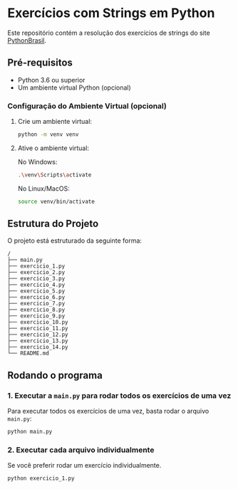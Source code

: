 # Exercícios com Strings em Python

Este repositório contém a resolução dos exercícios de strings do site [PythonBrasil](https://wiki.python.org.br/ExerciciosComStrings). 
## Pré-requisitos

- Python 3.6 ou superior
- Um ambiente virtual Python (opcional)


### Configuração do Ambiente Virtual (opcional)

1. Crie um ambiente virtual:
   ```bash
   python -m venv venv
   ```

2. Ative o ambiente virtual:

   No Windows:
   ```bash
   .\venv\Scripts\activate
   ```

   No Linux/MacOS:
   ```bash
   source venv/bin/activate
   ```

## Estrutura do Projeto

O projeto está estruturado da seguinte forma:

```
/
├── main.py
├── exercicio_1.py
├── exercicio_2.py
├── exercicio_3.py
├── exercicio_4.py
├── exercicio_5.py
├── exercicio_6.py
├── exercicio_7.py
├── exercicio_8.py
├── exercicio_9.py
├── exercicio_10.py
├── exercicio_11.py
├── exercicio_12.py
├── exercicio_13.py
├── exercicio_14.py
└── README.md
```

## Rodando o programa

### 1. Executar a `main.py` para rodar todos os exercícios de uma vez

Para executar todos os exercícios de uma vez, basta rodar o arquivo `main.py`:

```bash
python main.py
```


### 2. Executar cada arquivo individualmente

Se você preferir rodar um exercício individualmente.

```bash
python exercicio_1.py
```
